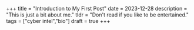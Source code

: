 +++
title = "Introduction to My First Post"
date = 2023-12-28
description = "This is just a bit about me."
tldr = "Don't read if you like to be entertained."
tags = ["cyber intel","bio"]
draft = true
+++